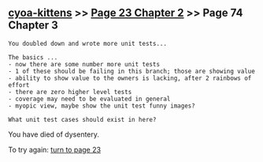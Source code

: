 ## [cyoa-kittens](../page-0/README.md) >> [Page 23 Chapter 2](../page-23/README.md) >> Page 74 Chapter 3

```
You doubled down and wrote more unit tests...
```
```
The basics ...
- now there are some number more unit tests
- 1 of these should be failing in this branch; those are showing value
- ability to show value to the owners is lacking, after 2 rainbows of effort
- there are zero higher level tests
- coverage may need to be evaluated in general
- myopic view, maybe show the unit test funny images?

What unit test cases should exist in here?
```

You have died of dysentery.

To try again: [turn to page 23](../page-23/README.md)
